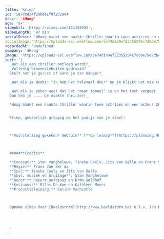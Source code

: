 ```yaml
---
title: 'Kriep'
id: '5e7dbe34f2abde1f8f232964
descr: '4Hoog'
age: '8+'
videoUrl: 'https://vimeo.com/111308992',
videoLength: '47 min'
socialDescr: '4Hoog maakt een naakte thriller waarin twee actrices en een acteur 20 rollen op zich nemen. Waar was wie, wanneer en waarom? Vreemde geluiden, akelige plaatsen, nare figuren.Kriep, gevaarlijk grappig op het puntje van je stoel'
socialImage:'https://uploads-ssl.webflow.com/5e74d1a9ef22355294c7d60e/5e7dbec46e9ec066716e01d9_2990_kriep_c_els_deventer_klein_4.jpg'
recordedAt: 'undefined'
company: '4Hoog'
image: 'https://uploads-ssl.webflow.com/5e74d1a9ef22355294c7d60e/5e7dbec46e9ec066716e01d9_2990_kriep_c_els_deventer_klein_4.jpg'
text: '|
  _Wat als een thriller ontleed wordt?_
  _Volledig binnenstebuiten gedraaid?
  Stelt het je gerust of word je dan banger?_

  _Wat als je denkt: "ik heb het helemaal door" en je blijkt het mis te hebben? Wat als je het in je broek doet en je weet dat dat nergens goed voor is?_

  _Wat als je zeker weet dat het "maar toneel" is en het toch vergeet ...
  Dan heb je .... de naakte thriller!_

  4Hoog maakt een naakte thriller waarin twee actrices en een acteur 20 rollen op zich nemen. Waar was wie, wanneer en waarom? Vreemde geluiden, akelige plaatsen, nare figuren.

  ‍
  Kriep, gevaarlijk grappig op het puntje van je stoel!

  ‍

  **Voorstelling gekeken? Gebruik** [**de lesmap**](https://planning.4hoog.be/files/lesmap-defff.pdf) **voor nog meer plezier.**

  ‍

  #####**Credits**

  **Concept:** Stan Vangheluwe, Tineke Caels, Jits Van Belle en Frans Van der Aa
  **Regie:** Frans Van der Aa
  **Spel:** Tineke Caels en Jits Van Belle
  **Spel, muziek en bruitage**: Stan Vangheluwe
  **Decor:** Rupert Defossez en Bram Geldhof  
  **Kostuums:** Elles De Koe en Kathleen Moers
  **Productieleiding:** Celine Vanhoutte

  ‍

  Opname video door [Beeldstorm](http://www.beeldstorm.be) o.l.v. Jan Bosteels  

  
  

  ‍'
---
```

